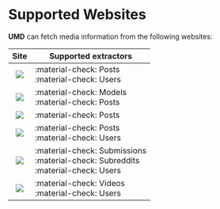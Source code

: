 # Supported Websites

**UMD** can fetch media information from the following websites:

|                                                             Site                                                              | Supported extractors                                                                  |
|:-----------------------------------------------------------------------------------------------------------------------------:|---------------------------------------------------------------------------------------|
|    [![](https://img.shields.io/badge/Coomer-1392F4?&style=for-the-badge&logo=onlyfans&logoColor=white)](https://coomer.st)    | :material-check: Posts<br>:material-check: Users                                      |
|    [![](https://img.shields.io/badge/Fapello-FF647C?&style=for-the-badge&logo=favro&logoColor=white)](https://fapello.com)    | :material-check: Models<br>:material-check: Posts                                     |
|    [![](https://img.shields.io/badge/Imaglr-0A3257?&style=for-the-badge&logo=quizlet&logoColor=white)](https://imaglr.com)    | :material-check: Posts                                                                |
|    [![](https://img.shields.io/badge/Kemono-E6712F?&style=for-the-badge&logo=keystone&logoColor=white)](https://kemono.cr)    | :material-check: Posts<br>:material-check: Users                                      |
|    [![](https://img.shields.io/badge/Reddit-FF4500?&style=for-the-badge&logo=reddit&logoColor=white)](https://reddit.com)     | :material-check: Submissions<br>:material-check: Subreddits<br>:material-check: Users |
| [![](https://img.shields.io/badge/RedGifs-764ABC?&style=for-the-badge&logo=codeigniter&logoColor=white)](https://redgifs.com) | :material-check: Videos<br>:material-check: Users                                     |
